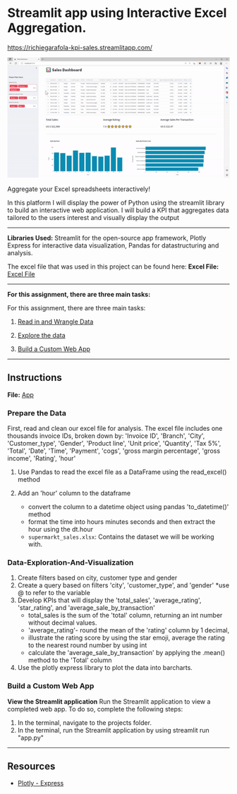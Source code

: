 # Streamlit app using Interactive Excel Aggregation.

https://richiegarafola-kpi-sales.streamlitapp.com/

![app demo](Images/app.gif)

Aggregate your Excel spreadsheets interactively!

In this platform I will display the power of Python using the streamlit library to build an interactive web application.
I will build a KPI that aggregates data tailored to the users interest and visually display the output
 
---

**Libraries Used:** Streamlit for the open-source app framework, Plotly Express for interactive data visualization, Pandas for datastructuring and analysis. 

The excel file that was used in this project can be found here:
**Excel File:** [Excel File](supermarkt_sales.xlsx)

---

**For this assignment, there are three main tasks:**

For this assignment, there are three main tasks:

1. [Read in and Wrangle Data](#Prepare-the-Data)

2. [Explore the data](#Data-Exploration-And-Visualization)

3. [Build a Custom Web App](#Build-a-Custom-Web-App)

---

## Instructions

**File:** [App](app.py)

### Prepare the Data

First, read and clean our excel file for analysis. The excel file includes one thousands invoice IDs, broken down by:
'Invoice ID', 'Branch', 'City', 'Customer_type', 'Gender', 'Product line', 'Unit price', 'Quantity', 'Tax 5%', 'Total', 'Date',
'Time', 'Payment', 'cogs', 'gross margin percentage', 'gross income', 'Rating', 'hour'

1. Use Pandas to read the excel file as a DataFrame using the read_excel() method
2. Add an 'hour' column to the dataframe
    - convert the column to a datetime object using pandas 'to_datetime()' method
    - format the time into hours minutes seconds and then extract the hour using the dt.hour 

    * `supermarkt_sales.xlsx`: Contains the dataset we will be working with.

### Data-Exploration-And-Visualization
1. Create filters based on city, customer type and gender
2. Create a query based on filters 'city', 'customer_type', and 'gender' 
    *use @ to refer to the variable
3. Develop KPIs that will display the 'total_sales', 'average_rating', 'star_rating', and 'average_sale_by_transaction'
    - total_sales is the sum of the 'total' column, returning an int number without decimal values.
    - 'average_rating'- round the mean of the 'rating' column by 1 decimal, 
    - illustrate the rating score by using the star emoji, average the rating to the nearest round number by using int
    - calculate the 'average_sale_by_transaction' by applying the .mean() method to the 'Total' column
4. Use the plotly express library to plot the data into barcharts.

### Build a Custom Web App

**View the Streamlit application**
Run the Streamlit application to view a completed web app. To do so, complete the following steps:

1. In the terminal, navigate to the projects folder.
2. In the terminal, run the Streamlit application by using streamlit run "app.py"


---

## Resources

* [Plotly - Express](https://plotly.com/python-api-reference/plotly.express.html)



